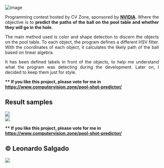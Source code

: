 ![image](https://user-images.githubusercontent.com/53799801/224310584-ed00aefc-dd5e-4549-ad7f-b552d2f6b787.png)

<p align="justify">Programming contest hosted by CV Zone, sponsored by <a href="https://www.computervision.zone/?ns_url=1Zy&mid=9916343"><b>NVIDIA</b></a>. Where the objective is to <b>predict the paths of the ball on the pool table and whether they will go in the hole</b>. </p>

<p align="justify">The main method used is color and shape detection to discern the objects on the pool table. To each object, the program defines a different HSV filter. With the coordinates of each object, it calculates the likely path of the ball based on linear algebra.</p>

<p align="justify">It has been defined labels in front of the objects, to help me understand what the program was detecting during the development. Later on, I decided to keep them just for style.</p>

<b>** If you like this project, please vote for me in <a href="https://www.computervision.zone/pool-shot-predictor/">https://www.computervision.zone/pool-shot-predictor/</a></b> 

<h2>Result samples</h2>
<img src="https://user-images.githubusercontent.com/53799801/224831863-aa5f6abf-7909-40d6-a720-21d9930204f4.png"><br>
<img src="https://user-images.githubusercontent.com/53799801/225056823-8d502def-8b5b-4a02-a457-fb980c2a36d1.png"><br>


<b>** If you like this project, please vote for me in <a href="https://www.computervision.zone/pool-shot-predictor/">https://www.computervision.zone/pool-shot-predictor/</a></b> 

<h2>&copy; Leonardo Salgado</h2>
<img src="https://user-images.githubusercontent.com/53799801/224312217-dd02b5af-a6b4-45e6-b1df-db3f0b9dc702.png"><br>



